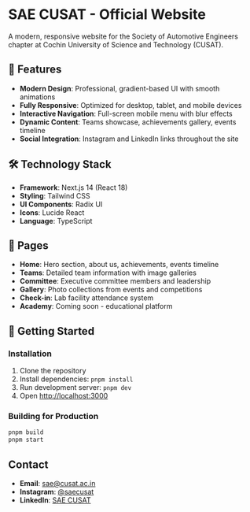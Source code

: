 # SAE CUSAT - Official Website

A modern, responsive website for the Society of Automotive Engineers chapter at Cochin University of Science and Technology (CUSAT).

## 🚀 Features

- **Modern Design**: Professional, gradient-based UI with smooth animations
- **Fully Responsive**: Optimized for desktop, tablet, and mobile devices
- **Interactive Navigation**: Full-screen mobile menu with blur effects
- **Dynamic Content**: Teams showcase, achievements gallery, events timeline
- **Social Integration**: Instagram and LinkedIn links throughout the site

## 🛠️ Technology Stack

- **Framework**: Next.js 14 (React 18)
- **Styling**: Tailwind CSS
- **UI Components**: Radix UI
- **Icons**: Lucide React
- **Language**: TypeScript

## 📱 Pages

- **Home**: Hero section, about us, achievements, events timeline
- **Teams**: Detailed team information with image galleries
- **Committee**: Executive committee members and leadership
- **Gallery**: Photo collections from events and competitions
- **Check-in**: Lab facility attendance system
- **Academy**: Coming soon - educational platform

## 🚀 Getting Started

### Installation

1. Clone the repository
2. Install dependencies: `pnpm install`
3. Run development server: `pnpm dev`
4. Open [http://localhost:3000](http://localhost:3000)

### Building for Production

```bash
pnpm build
pnpm start
```

## Contact

- **Email**: sae@cusat.ac.in
- **Instagram**: [@saecusat](https://instagram.com/saecusat)
- **LinkedIn**: [SAE CUSAT](https://linkedin.com/company/saecusat)
